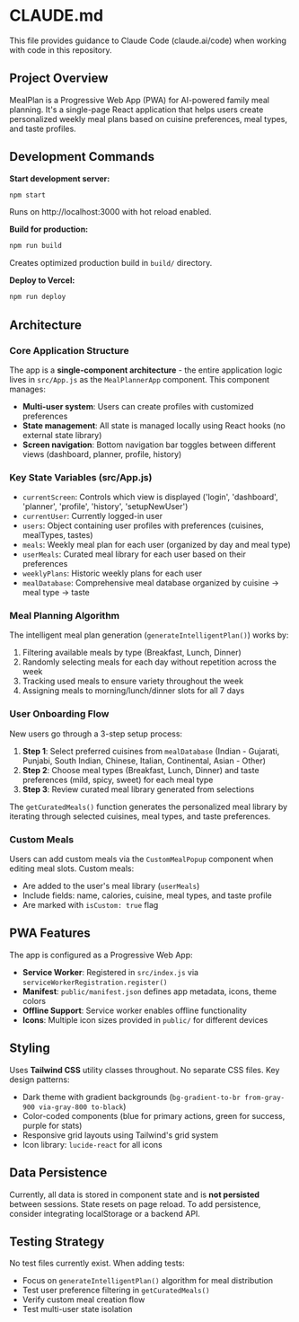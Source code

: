 # CLAUDE.md

This file provides guidance to Claude Code (claude.ai/code) when working with code in this repository.

## Project Overview

MealPlan is a Progressive Web App (PWA) for AI-powered family meal planning. It's a single-page React application that helps users create personalized weekly meal plans based on cuisine preferences, meal types, and taste profiles.

## Development Commands

**Start development server:**
```bash
npm start
```
Runs on http://localhost:3000 with hot reload enabled.

**Build for production:**
```bash
npm run build
```
Creates optimized production build in `build/` directory.

**Deploy to Vercel:**
```bash
npm run deploy
```

## Architecture

### Core Application Structure

The app is a **single-component architecture** - the entire application logic lives in `src/App.js` as the `MealPlannerApp` component. This component manages:

- **Multi-user system**: Users can create profiles with customized preferences
- **State management**: All state is managed locally using React hooks (no external state library)
- **Screen navigation**: Bottom navigation bar toggles between different views (dashboard, planner, profile, history)

### Key State Variables (src/App.js)

- `currentScreen`: Controls which view is displayed ('login', 'dashboard', 'planner', 'profile', 'history', 'setupNewUser')
- `currentUser`: Currently logged-in user
- `users`: Object containing user profiles with preferences (cuisines, mealTypes, tastes)
- `meals`: Weekly meal plan for each user (organized by day and meal type)
- `userMeals`: Curated meal library for each user based on their preferences
- `weeklyPlans`: Historic weekly plans for each user
- `mealDatabase`: Comprehensive meal database organized by cuisine → meal type → taste

### Meal Planning Algorithm

The intelligent meal plan generation (`generateIntelligentPlan()`) works by:
1. Filtering available meals by type (Breakfast, Lunch, Dinner)
2. Randomly selecting meals for each day without repetition across the week
3. Tracking used meals to ensure variety throughout the week
4. Assigning meals to morning/lunch/dinner slots for all 7 days

### User Onboarding Flow

New users go through a 3-step setup process:
1. **Step 1**: Select preferred cuisines from `mealDatabase` (Indian - Gujarati, Punjabi, South Indian, Chinese, Italian, Continental, Asian - Other)
2. **Step 2**: Choose meal types (Breakfast, Lunch, Dinner) and taste preferences (mild, spicy, sweet) for each meal type
3. **Step 3**: Review curated meal library generated from selections

The `getCuratedMeals()` function generates the personalized meal library by iterating through selected cuisines, meal types, and taste preferences.

### Custom Meals

Users can add custom meals via the `CustomMealPopup` component when editing meal slots. Custom meals:
- Are added to the user's meal library (`userMeals`)
- Include fields: name, calories, cuisine, meal types, and taste profile
- Are marked with `isCustom: true` flag

## PWA Features

The app is configured as a Progressive Web App:
- **Service Worker**: Registered in `src/index.js` via `serviceWorkerRegistration.register()`
- **Manifest**: `public/manifest.json` defines app metadata, icons, theme colors
- **Offline Support**: Service worker enables offline functionality
- **Icons**: Multiple icon sizes provided in `public/` for different devices

## Styling

Uses **Tailwind CSS** utility classes throughout. No separate CSS files. Key design patterns:
- Dark theme with gradient backgrounds (`bg-gradient-to-br from-gray-900 via-gray-800 to-black`)
- Color-coded components (blue for primary actions, green for success, purple for stats)
- Responsive grid layouts using Tailwind's grid system
- Icon library: `lucide-react` for all icons

## Data Persistence

Currently, all data is stored in component state and is **not persisted** between sessions. State resets on page reload. To add persistence, consider integrating localStorage or a backend API.

## Testing Strategy

No test files currently exist. When adding tests:
- Focus on `generateIntelligentPlan()` algorithm for meal distribution
- Test user preference filtering in `getCuratedMeals()`
- Verify custom meal creation flow
- Test multi-user state isolation
